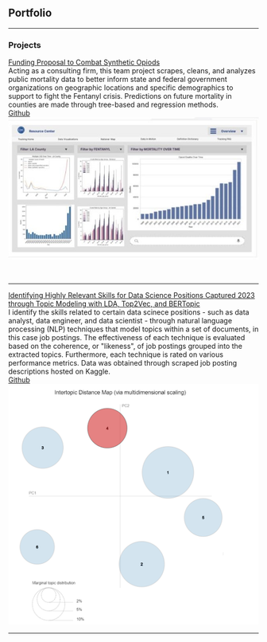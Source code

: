 ## Portfolio

---


### Projects
[Funding Proposal to Combat Synthetic Opiods](/pdf/opiod_crisis_analysis.pdf) <br>
Acting as a consulting firm, this team project scrapes, cleans, and analyzes public mortality data to better inform state and federal government organizations on geographic locations and specific demographics to support to fight the Fentanyl crisis. Predictions on future mortality in counties are made through tree-based and regression methods. 
<br>
<a href="https://github.com/robords/fentanyl_eda">Github</a> 
<br>
<img src="images/dashboard_screenshot.jpg?raw=true"/>

<br>

---

[Identifying Highly Relevant Skills for Data Science Positions Captured 2023 through Topic Modeling with LDA, Top2Vec, and BERTopic](/pdf/Sarabia_Job_Description_Report.pdf) <br>
I identify the skills related to certain data scinece positions - such as data analyst, data engineer, and data scientist - through natural language processing (NLP) techniques that model topics within a set of documents, in this case job postings. The effectiveness of each technique is evaluated based on the coherence, or "likeness", of job postings grouped into the extracted topics. Furthermore, each technique is rated on various performance metrics. Data was obtained through scraped job posting descriptions hosted on Kaggle. 
<br>
<a href="https://github.com/jmsarabia/topic-modeling-skillsets">Github</a> 
<br>
<img src="images/nlp_intertopic_distance.png?raw=true"/>
<br>

---



<!--
### Personal Project Grouping  Nam

- [Project 1 Title](http://example.com/)

-->


<!--
---
<p style="font-size:11px">Page template forked from <a href="https://github.com/evanca/quick-portfolio">evanca</a></p>
-->

